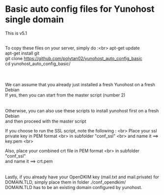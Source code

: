 # Basic auto config files for Yunohost single domain


This is v5.1<br>
<br>


To copy these files on your server, simply do :<br\>
apt-get update<br>
apt-get install git<br>
git clone https://github.com/polytan02/yunohost_auto_config_basic <br>
cd yunohost_auto_config_basic/<br>
<br>
<br>
<br>
We can assume that you already just installed a fresh Yunohost on a fresh Debian<br>
If yes, then you can start from the master script (number 2)<br>
<br>
<br>
Otherwise, you can also use these scripts to install yunohost first on a fresh Debian<br>
and then proceed with the master script<br>


If you choose to run the SSL script, note the following : <br\>
Place your ssl private key in PEM format <br\>
in subfolder "conf_ssl"  <br\>
and name it ==> key.pem <br\>

Also, place your combined crt file in PEM format   <br\>
in subfolder "conf_ssl"  <br>
and name it ==> crt.pem <br>
<br>
<br>
Lastly, if you already have your OpenDKIM key (mail.txt and mail.private) for DOMAIN.TLD, simply place them in folder ./conf_opendkim/ <br>
DOMAIN.TLD has to be an existing domain configured by yunohost.<br>
